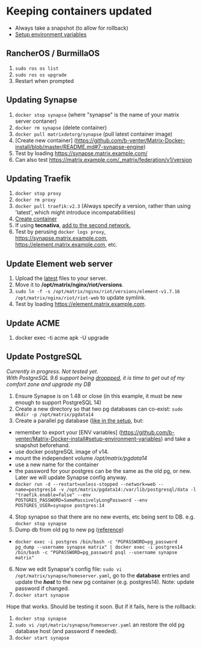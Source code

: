 # Keeping containers updated
* Always take a snapshot (to allow for rollback)  
* [Setup environment variables](https://github.com/b-venter/Matrix-Docker-install#setup-environment-variables)  

## RancherOS / BurmillaOS
1. `sudo ros os list`
2. `sudo ros os upgrade`
3. Restart when prompted

## Updating Synapse  
1. `docker stop synapse` (where "synapse" is the name of your matrix server contaner)
2. `docker rm synapse` (delete container)
3. `docker pull matrixdotorg/synapse` (pull latest container image)
4. [Create new container] (https://github.com/b-venter/Matrix-Docker-install/blob/master/README.md#7-synapse-engine)
5. Test by loading https://synapse.matrix.example.com/  
6. Can also test https://matrix.example.com/_matrix/federation/v1/version

## Updating Traefik
1. `docker stop proxy`
2. `docker rm proxy`
3. `docker pull traefik:v2.3` (Always specify a version, rather than using 'latest', which might introduce incompatabilities)
4. [Create container](https://github.com/b-venter/Matrix-Docker-install/blob/master/README.md#setup-traefik)
5. If using **tecnativa**, [add to the second network.](https://github.com/b-venter/Matrix-Docker-install/blob/master/Hardening.md#traefik---docker-socket-via-proxy)
6. Test by perusing `docker logs proxy`, https://synapse.matrix.example.com, https://element.matrix.example.com, etc.

## Update Element web server
1. Upload the [latest](https://github.com/vector-im/riot-web/releases) files to your server.
2. Move it to **/opt/matrix/nginx/riot/versions**.
3. `sudo ln -f -s /opt/matrix/nginx/riot/versions/element-v1.7.16 /opt/matrix/nginx/riot/riot-web` to update symlink.
4. Test by loading https://element.matrix.example.com.

## Update ACME
1. docker exec -ti acme apk -U upgrade

## Update PostgreSQL
*Currently in progress. Not tested yet.  
With PostgreSQL 9.6 support being [droppped](https://matrix.org/blog/2021/11/30/synapse-1-48-0-released), it is time to get out of my comfort zone and upgrade my DB*  
1. Ensure Synapse is on 1.48 or close (in this example, it must be new enough to support PostgreSQL 14)
2. Create a new directory so that two pg databases can co-exist: `sudo mkdir -p /opt/matrix/pgdata14`
3. Create a parallel pg database ([like in the setup](https://github.com/b-venter/Matrix-Docker-install#6-postgres-db-for-matrix), but:
  - remember to export your [ENV variables] (https://github.com/b-venter/Matrix-Docker-install#setup-environment-variables) and take a snapshot beforehand.
  - use docker postgreSQL image of v14.
  - mount the independent volume */opt/matrix/pgdata14*
  - use a new name for the container
  - the password for your postgres can be the same as the old pg, or new. Later we will update Synapse config anyway.
  - `docker run -d --restart=unless-stopped --network=web --name=postgres14 -v /opt/matrix/pgdata14:/var/lib/postgresql/data -l "traefik.enable=false" --env POSTGRES_PASSWORD=SameMassivelyLongPassword --env POSTGRES_USER=synapse postgres:14`
4. Stop synapse so that there are no new events, etc being sent to DB. e.g. `docker stop synapse`
5. Dump db from old pg to new pg ([reference](https://davejansen.com/how-to-dump-and-restore-a-postgresql-database-from-a-docker-container/))
  - `docker exec -i postgres /bin/bash -c "PGPASSWORD=pg_password pg_dump --username synapse matrix" | docker exec -i postgres14 /bin/bash -c "PGPASSWORD=pg_password psql --username synapse matrix"`
6. Now we edit Synapse's config file: `sudo vi /opt/matrix/synapse/homeserver.yaml`, go to the **database** entries and update the ***host*** to the new pg container (e.g. postgres14). Note: update password if changed.
7. `docker start synapse`

Hope that works. Should be testing it soon. But if it fails, here is the rollback:
1. `docker stop synapse`
2. `sudo vi /opt/matrix/synapse/homeserver.yaml` an restore the old pg database host (and password if needed).
3. `docker start synapse`
